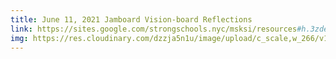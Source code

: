 ```yaml
---
title: June 11, 2021 Jamboard Vision-board Reflections
link: https://sites.google.com/strongschools.nyc/msksi/resources#h.3zdell8jwjmb
img: https://res.cloudinary.com/dzzja5n1u/image/upload/c_scale,w_266/v1658158427/jamboard_ss2kz9.png
---
```

